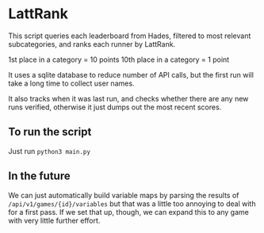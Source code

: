 # LattRank

This script queries each leaderboard from Hades, filtered to most relevant subcategories, and ranks each runner by LattRank.

1st place in a category = 10 points
10th place in a category = 1 point

It uses a sqlite database to reduce number of API calls, but the first run will take a long time to collect user names.

It also tracks when it was last run, and checks whether there are any new runs verified, otherwise it just dumps out the most recent scores.

## To run the script

Just run `python3 main.py`

## In the future

We can just automatically build variable maps by parsing the results of `/api/v1/games/{id}/variables` but that was a little too annoying to deal with for a first pass. If we set that up, though, we can expand this to any game with very little further effort.
